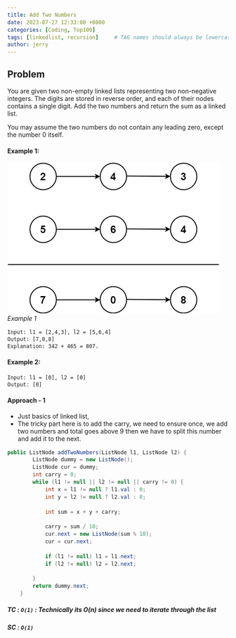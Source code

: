 ```yaml
---
title: Add Two Numbers
date: 2023-07-27 12:33:00 +0800
categories: [Coding, Top100]
tags: [linkedlist, recursion]     # TAG names should always be lowercase
author: jerry
---
```


## Problem
You are given two non-empty linked lists representing two non-negative integers. The digits are stored in reverse order, and each of their nodes contains a single digit. Add the two numbers and return the sum as a linked list.

You may assume the two numbers do not contain any leading zero, except the number 0 itself.

#### Example 1:
![Add two numbers.png](/assets/img/add_two_numbers.png)
_Example 1_
```
Input: l1 = [2,4,3], l2 = [5,6,4]
Output: [7,0,8]
Explanation: 342 + 465 = 807.
```
#### Example 2:
```
Input: l1 = [0], l2 = [0]
Output: [0]
```

#### Approach - 1 

- Just basics of linked list,
- The tricky part here is to add the carry, we need to ensure once, we add two numbers and total goes above 9 then we have to split this number and add it to the next. 

```java
public ListNode addTwoNumbers(ListNode l1, ListNode l2) {
        ListNode dummy = new ListNode();
        ListNode cur = dummy;
        int carry = 0;
        while (l1 != null || l2 != null || carry != 0) {
            int x = l1 != null ? l1.val : 0;
            int y = l2 != null ? l2.val : 0;

            int sum = x + y + carry;

            carry = sum / 10;
            cur.next = new ListNode(sum % 10);
            cur = cur.next;

            if (l1 != null) l1 = l1.next;
            if (l2 != null) l2 = l2.next;

        }
        return dummy.next;
    }
```

##### TC : `O(1)` : Technically its O(n) since we need to iterate through the list
##### SC : `O(1)`
